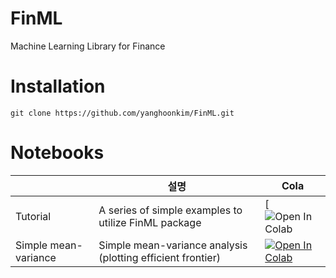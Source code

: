 # FinML
Machine Learning Library for Finance

# Installation
```
git clone https://github.com/yanghoonkim/FinML.git
```

# Notebooks
|    |  설명  | Cola  |
| ---| ------| ----- |
| Tutorial | A series of simple examples to utilize FinML package | [![Open In Colab](https://colab.research.google.com/github/yanghoonkim/FinML/blob/main/notebooks/tutorial.ipynb) |
| Simple mean-variance   |     Simple mean-variance analysis (plotting efficient frontier)   |         [![Open In Colab](https://colab.research.google.com/assets/colab-badge.svg)](https://github.com/yanghoonkim/FinML/blob/main/notebooks/simple_mean_variance.ipynb) |


